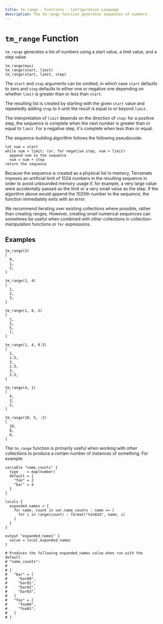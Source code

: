 ```yaml
---
title: tm_range - Functions - Configuration Language
description: The tm_range function generates sequences of numbers.
---
```


# `tm_range` Function

`tm_range` generates a list of numbers using a start value, a limit value,
and a step value.

```hcl
tm_range(max)
tm_range(start, limit)
tm_range(start, limit, step)
```

The `start` and `step` arguments can be omitted, in which case `start` defaults
to zero and `step` defaults to either one or negative one depending on whether
`limit` is greater than or less than `start`.

The resulting list is created by starting with the given `start` value and
repeatedly adding `step` to it until the result is equal to or beyond `limit`.

The interpretation of `limit` depends on the direction of `step`: for a positive
step, the sequence is complete when the next number is greater than or equal
to `limit`. For a negative step, it's complete when less than or equal.

The sequence-building algorithm follows the following pseudocode:

```
let num = start
while num < limit: (or, for negative step, num > limit)
  append num to the sequence
  num = num + step
return the sequence
```

Because the sequence is created as a physical list in memory, Terramate imposes
an artificial limit of 1024 numbers in the resulting sequence in order to avoid
unbounded memory usage if, for example, a very large value were accidentally
passed as the limit or a very small value as the step. If the algorithm above
would append the 1025th number to the sequence, the function immediately exits
with an error.

We recommend iterating over existing collections where possible, rather than
creating ranges. However, creating small numerical sequences can sometimes
be useful when combined with other collections in collection-manipulation
functions or `for` expressions.

## Examples

```
tm_range(3)
[
  0,
  1,
  2,
]

tm_range(1, 4)
[
  1,
  2,
  3,
]

tm_range(1, 8, 2)
[
  1,
  3,
  5,
  7,
]

tm_range(1, 4, 0.5)
[
  1,
  1.5,
  2,
  2.5,
  3,
  3.5,
]

tm_range(4, 1)
[
  4,
  3,
  2,
]

tm_range(10, 5, -2)
[
  10,
  8,
  6,
]
```

The `tm_range` function is primarily useful when working with other collections
to produce a certain number of instances of something. For example:

```hcl
variable "name_counts" {
  type    = map(number)
  default = {
    "foo" = 2
    "bar" = 4
  }
}

locals {
  expanded_names = {
    for name, count in var.name_counts : name => [
      for i in range(count) : format("%s%02d", name, i)
    ]
  }
}

output "expanded_names" {
  value = local.expanded_names
}

# Produces the following expanded_names value when run with the default
# "name_counts":
#
# {
#   "bar" = [
#     "bar00",
#     "bar01",
#     "bar02",
#     "bar03",
#   ]
#   "foo" = [
#     "foo00",
#     "foo01",
#   ]
# }
```
